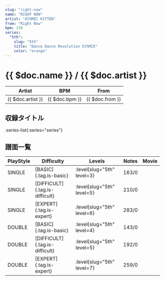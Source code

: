 ```yaml
---
slug: "right-now"
name: "RIGHT NOW"
artist: "ATOMIC KITTEN"
from: "Right Now"
bpm: 130
series:
  "5th":
    slug: "5th"
    title: "Dance Dance Revolution 5thMIX"
    color: "orange"
---
```


# {{ $doc.name }} / {{ $doc.artist }}

|Artist|BPM|From|
|------|---|----|
|{{ $doc.artist }}|{{ $doc.bpm }}|{{ $doc.from }}|

## 収録タイトル

:series-list{:series="series"}

## 譜面一覧

|PlayStyle|Difficulty|Levels|Notes|Movie|
|---------|----------|------|-----|-----|
|SINGLE|[BASIC]{.tag.is-basic}|:level{slug="5th" level=3}|163/0||
|SINGLE|[DIFFICULT]{.tag.is-difficult}|:level{slug="5th" level=5}|210/0||
|SINGLE|[EXPERT]{.tag.is-expert}|:level{slug="5th" level=6}|283/0||
|DOUBLE|[BASIC]{.tag.is-basic}|:level{slug="5th" level=4}|143/0||
|DOUBLE|[DIFFICULT]{.tag.is-difficult}|:level{slug="5th" level=5}|192/0||
|DOUBLE|[EXPERT]{.tag.is-expert}|:level{slug="5th" level=7}|259/0||
